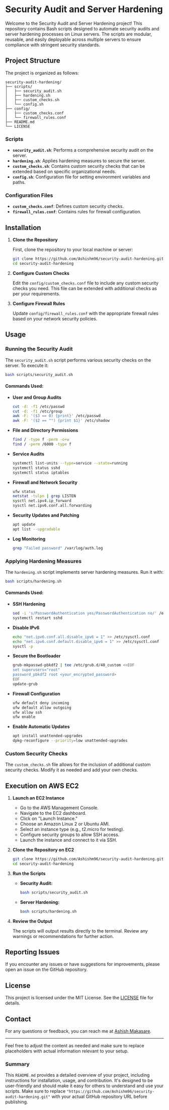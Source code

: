 # Security Audit and Server Hardening

Welcome to the Security Audit and Server Hardening project! This repository contains Bash scripts designed to automate security audits and server hardening processes on Linux servers. The scripts are modular, reusable, and easily deployable across multiple servers to ensure compliance with stringent security standards.

## Project Structure

The project is organized as follows:

```
security-audit-hardening/
├── scripts/
│   ├── security_audit.sh
│   ├── hardening.sh
│   ├── custom_checks.sh
│   └── config.sh
├── config/
│   ├── custom_checks.conf
│   └── firewall_rules.conf
├── README.md
└── LICENSE
```

### Scripts

- **`security_audit.sh`**: Performs a comprehensive security audit on the server.
- **`hardening.sh`**: Applies hardening measures to secure the server.
- **`custom_checks.sh`**: Contains custom security checks that can be extended based on specific organizational needs.
- **`config.sh`**: Configuration file for setting environment variables and paths.

### Configuration Files

- **`custom_checks.conf`**: Defines custom security checks.
- **`firewall_rules.conf`**: Contains rules for firewall configuration.

## Installation

1. **Clone the Repository**

   First, clone the repository to your local machine or server:

   ```bash
   git clone https://github.com/Ashishm96/security-audit-hardening.git
   cd security-audit-hardening
   ```

2. **Configure Custom Checks**

   Edit the `config/custom_checks.conf` file to include any custom security checks you need. This file can be extended with additional checks as per your requirements.

3. **Configure Firewall Rules**

   Update `config/firewall_rules.conf` with the appropriate firewall rules based on your network security policies.

## Usage

### Running the Security Audit

The `security_audit.sh` script performs various security checks on the server. To execute it:

```bash
bash scripts/security_audit.sh
```

#### Commands Used:

- **User and Group Audits**
  ```bash
  cut -d: -f1 /etc/passwd
  cut -d: -f1 /etc/group
  awk -F: '($3 == 0) {print}' /etc/passwd
  awk -F: '($2 == "") {print $1}' /etc/shadow
  ```

- **File and Directory Permissions**
  ```bash
  find / -type f -perm -o+w
  find / -perm /6000 -type f
  ```

- **Service Audits**
  ```bash
  systemctl list-units --type=service --state=running
  systemctl status sshd
  systemctl status iptables
  ```

- **Firewall and Network Security**
  ```bash
  ufw status
  netstat -tulpn | grep LISTEN
  sysctl net.ipv4.ip_forward
  sysctl net.ipv6.conf.all.forwarding
  ```

- **Security Updates and Patching**
  ```bash
  apt update
  apt list --upgradable
  ```

- **Log Monitoring**
  ```bash
  grep "Failed password" /var/log/auth.log
  ```

### Applying Hardening Measures

The `hardening.sh` script implements server hardening measures. Run it with:

```bash
bash scripts/hardening.sh
```

#### Commands Used:

- **SSH Hardening**
  ```bash
  sed -i 's/PasswordAuthentication yes/PasswordAuthentication no/' /etc/ssh/sshd_config
  systemctl restart sshd
  ```

- **Disable IPv6**
  ```bash
  echo "net.ipv6.conf.all.disable_ipv6 = 1" >> /etc/sysctl.conf
  echo "net.ipv6.conf.default.disable_ipv6 = 1" >> /etc/sysctl.conf
  sysctl -p
  ```

- **Secure the Bootloader**
  ```bash
  grub-mkpasswd-pbkdf2 | tee /etc/grub.d/40_custom <<EOF
  set superusers="root"
  password_pbkdf2 root <your_encrypted_password>
  EOF
  update-grub
  ```

- **Firewall Configuration**
  ```bash
  ufw default deny incoming
  ufw default allow outgoing
  ufw allow ssh
  ufw enable
  ```

- **Enable Automatic Updates**
  ```bash
  apt install unattended-upgrades
  dpkg-reconfigure --priority=low unattended-upgrades
  ```

### Custom Security Checks

The `custom_checks.sh` file allows for the inclusion of additional custom security checks. Modify it as needed and add your own checks.

## Execution on AWS EC2

1. **Launch an EC2 Instance**

   - Go to the AWS Management Console.
   - Navigate to the EC2 dashboard.
   - Click on "Launch Instance."
   - Choose an Amazon Linux 2 or Ubuntu AMI.
   - Select an instance type (e.g., t2.micro for testing).
   - Configure security groups to allow SSH access.
   - Launch the instance and connect to it via SSH.

2. **Clone the Repository on EC2**

   ```bash
   git clone https://github.com/Ashishm96/security-audit-hardening.git
   cd security-audit-hardening
   ```

3. **Run the Scripts**

   - **Security Audit:**
     ```bash
     bash scripts/security_audit.sh
     ```

   - **Server Hardening:**
     ```bash
     bash scripts/hardening.sh
     ```

4. **Review the Output**

   The scripts will output results directly to the terminal. Review any warnings or recommendations for further action.

## Reporting Issues

If you encounter any issues or have suggestions for improvements, please open an issue on the GitHub repository.

## License

This project is licensed under the MIT License. See the [LICENSE](LICENSE) file for details.

## Contact

For any questions or feedback, you can reach me at [Ashish Makasare](mailto:ashishmakasare24@gmail.com).

---

Feel free to adjust the content as needed and make sure to replace placeholders with actual information relevant to your setup.

### Summary

This `README.md` provides a detailed overview of your project, including instructions for installation, usage, and contribution. It's designed to be user-friendly and should make it easy for others to understand and use your scripts. Make sure to replace `"https://github.com/Ashishm96/security-audit-hardening.git"` with your actual GitHub repository URL before publishing.

